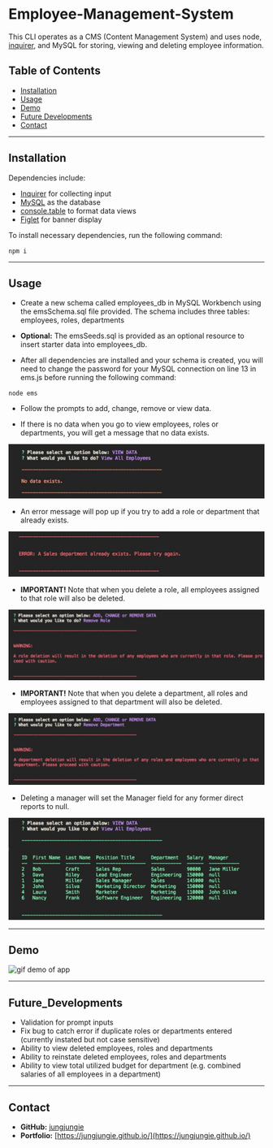 # Employee-Management-System
This CLI operates as a CMS (Content Management System) and uses node, [inquirer](https://www.npmjs.com/package/inquirer), and MySQL for storing, viewing and deleting employee information.

## Table of Contents
* [Installation](#Installation)
* [Usage](#Usage)
* [Demo](#Demo)
* [Future Developments](#Future_Developments)
* [Contact](#Contact)


***
## Installation

Dependencies include:
- [Inquirer](https://www.npmjs.com/package/inquirer) for collecting input
- [MySQL](https://dev.mysql.com/downloads/workbench/) as the database
- [console.table](https://www.npmjs.com/package/console.table)  to format data views
- [Figlet](https://www.npmjs.com/package/figlet) for banner display

To install necessary dependencies, run the following command:
``` 
npm i 
``` 

***
## Usage
- Create a new schema called employees_db in MySQL Workbench using the emsSchema.sql file provided. The schema includes three tables: employees, roles, departments

- **Optional:** The emsSeeds.sql is provided as an optional resource to insert starter data into employees_db. 

- After all dependencies are installed and your schema is created, you will need to change the password for your MySQL connection on line 13 in ems.js before running the following command:
```
node ems
```

- Follow the prompts to add, change, remove or view data.

- If there is no data when you go to view employees, roles or departments, you will get a message that no data exists.

<div style="text-align:center"><img src="assets/images/demo1.jpg" /></div>

- An error message will pop up if you try to add a role or department that already exists. 

<div style="text-align:center"><img src="assets/images/demo2.jpg" /></div>

- **IMPORTANT!** Note that when you delete a role, all employees assigned to that role will also be deleted.

<div style="text-align:center"><img src="assets/images/demo3.jpg" /></div>

- **IMPORTANT!** Note that when you delete a department, all roles and employees assigned to that department will also be deleted.

<div style="text-align:center"><img src="assets/images/demo4.jpg" /></div>

- Deleting a manager will set the Manager field for any former direct reports to null.
<div style="text-align:center"><img src="assets/images/demo5.jpg" /></div>

***
## Demo
![gif demo of app](assets/images/demo.gif)

***
## Future_Developments
- Validation for prompt inputs
- Fix bug to catch error if duplicate roles or departments entered (currently instated but not case sensitive)
- Ability to view deleted employees, roles and departments
- Ability to reinstate deleted employees, roles and departments
- Ability to view total utilized budget for department (e.g. combined salaries of all employees in a department) 

***
## Contact
- **GitHub:**  [jungjungie](https://github.com/jungjungie)
- **Portfolio:**  [https://jungjungie.github.io/](https://jungjungie.github.io/)
